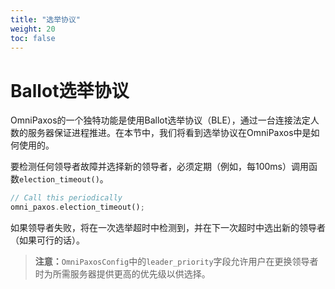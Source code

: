 ```yaml
---
title: "选举协议"
weight: 20
toc: false
---
```

# Ballot选举协议
OmniPaxos的一个独特功能是使用Ballot选举协议（BLE），通过一台连接法定人数的服务器保证进程推进。在本节中，我们将看到选举协议在OmniPaxos中是如何使用的。

要检测任何领导者故障并选择新的领导者，必须定期（例如，每100ms）调用函数`election_timeout()`。

```rust
// Call this periodically
omni_paxos.election_timeout();
```

如果领导者失败，将在一次选举超时中检测到，并在下一次超时中选出新的领导者（如果可行的话）。

> **注意：**`OmniPaxosConfig`中的`leader_priority`字段允许用户在更换领导者时为所需服务器提供更高的优先级以供选择。
